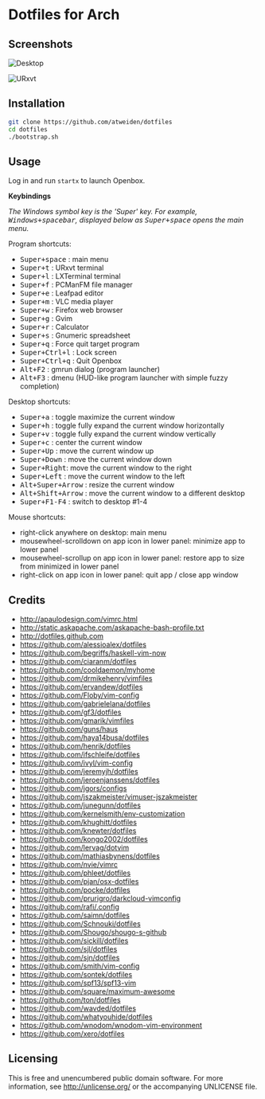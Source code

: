 Dotfiles for Arch
=================

Screenshots
-----------

![Desktop](https://i.imgur.com/bEGxhbP.png)

![URxvt](https://i.imgur.com/ElJRxPs.png)


Installation
------------

```bash
git clone https://github.com/atweiden/dotfiles
cd dotfiles
./bootstrap.sh
```


Usage
-----

Log in and run `startx` to launch Openbox.

**Keybindings**

*The Windows symbol key is the 'Super' key. For example,
<kbd>Windows+spacebar</kbd>, displayed below as <kbd>Super+space</kbd>
opens the main menu.*

Program shortcuts:

- <kbd>Super+space</kbd>  : main menu
- <kbd>Super+t</kbd>      : URxvt terminal
- <kbd>Super+l</kbd>      : LXTerminal terminal
- <kbd>Super+f</kbd>      : PCManFM file manager
- <kbd>Super+e</kbd>      : Leafpad editor
- <kbd>Super+m</kbd>      : VLC media player
- <kbd>Super+w</kbd>      : Firefox web browser
- <kbd>Super+g</kbd>      : Gvim
- <kbd>Super+r</kbd>      : Calculator
- <kbd>Super+s</kbd>      : Gnumeric spreadsheet
- <kbd>Super+q</kbd>      : Force quit target program
- <kbd>Super+Ctrl+l</kbd> : Lock screen
- <kbd>Super+Ctrl+q</kbd> : Quit Openbox
- <kbd>Alt+F2</kbd>       : gmrun dialog (program launcher)
- <kbd>Alt+F3</kbd>       : dmenu (HUD-like program launcher with simple fuzzy completion)

Desktop shortcuts:

- <kbd>Super+a</kbd> : toggle maximize the current window
- <kbd>Super+h</kbd> : toggle fully expand the current window horizontally
- <kbd>Super+v</kbd> : toggle fully expand the current window vertically
- <kbd>Super+c</kbd> : center the current window
- <kbd>Super+Up</kbd>   : move the current window up
- <kbd>Super+Down</kbd> : move the current window down
- <kbd>Super+Right</kbd>: move the current window to the right
- <kbd>Super+Left</kbd> : move the current window to the left
- <kbd>Alt+Super+Arrow</kbd> : resize the current window
- <kbd>Alt+Shift+Arrow</kbd> : move the current window to a different desktop
- <kbd>Super+F1-F4</kbd> : switch to desktop #1-4

Mouse shortcuts:

- right-click anywhere on desktop: main menu
- mousewheel-scrolldown on app icon in lower panel: minimize app to lower panel
- mousewheel-scrollup on app icon in lower panel: restore app to size from minimized in lower panel
- right-click on app icon in lower panel: quit app / close app window


Credits
-------

- http://apaulodesign.com/vimrc.html
- http://static.askapache.com/askapache-bash-profile.txt
- http://dotfiles.github.com
- https://github.com/alessioalex/dotfiles
- https://github.com/begriffs/haskell-vim-now
- https://github.com/ciaranm/dotfiles
- https://github.com/cooldaemon/myhome
- https://github.com/drmikehenry/vimfiles
- https://github.com/ervandew/dotfiles
- https://github.com/Floby/vim-config
- https://github.com/gabrielelana/dotfiles
- https://github.com/gf3/dotfiles
- https://github.com/gmarik/vimfiles
- https://github.com/guns/haus
- https://github.com/haya14busa/dotfiles
- https://github.com/henrik/dotfiles
- https://github.com/ifschleife/dotfiles
- https://github.com/ivyl/vim-config
- https://github.com/jeremyjh/dotfiles
- https://github.com/jeroenjanssens/dotfiles
- https://github.com/jgors/configs
- https://github.com/jszakmeister/vimuser-jszakmeister
- https://github.com/junegunn/dotfiles
- https://github.com/kernelsmith/env-customization
- https://github.com/khughitt/dotfiles
- https://github.com/knewter/dotfiles
- https://github.com/kongo2002/dotfiles
- https://github.com/lervag/dotvim
- https://github.com/mathiasbynens/dotfiles
- https://github.com/nvie/vimrc
- https://github.com/phleet/dotfiles
- https://github.com/pjan/osx-dotfiles
- https://github.com/pocke/dotfiles
- https://github.com/prurigro/darkcloud-vimconfig
- https://github.com/rafi/.config
- https://github.com/saimn/dotfiles
- https://github.com/Schnouki/dotfiles
- https://github.com/Shougo/shougo-s-github
- https://github.com/sickill/dotfiles
- https://github.com/sjl/dotfiles
- https://github.com/sjn/dotfiles
- https://github.com/smith/vim-config
- https://github.com/sontek/dotfiles
- https://github.com/spf13/spf13-vim
- https://github.com/square/maximum-awesome
- https://github.com/ton/dotfiles
- https://github.com/wavded/dotfiles
- https://github.com/whatyouhide/dotfiles
- https://github.com/wnodom/wnodom-vim-environment
- https://github.com/xero/dotfiles


Licensing
---------

This is free and unencumbered public domain software. For more
information, see http://unlicense.org/ or the accompanying UNLICENSE file.
